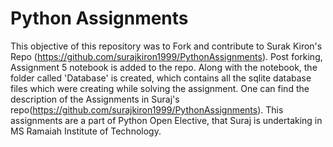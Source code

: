 # Python Assignments 
This objective of this repository was to Fork and contribute to Surak Kiron's Repo (https://github.com/surajkiron1999/PythonAssignments). Post forking, Assignment 5
notebook is added to the repo. Along with the notebook, the folder called 'Database' is created, which contains all the sqlite database files which were creating while solving 
the assignment. 
One can find the description of the Assignments in Suraj's repo(https://github.com/surajkiron1999/PythonAssignments). This assignments are a part of Python Open Elective, that 
Suraj is undertaking in MS Ramaiah Institute of Technology.

